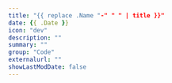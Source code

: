 ```yaml
---
title: "{{ replace .Name "-" " " | title }}"
date: {{ .Date }}
icon: "dev"
description: ""
summary: ""
group: "Code"
externalurl: ""
showLastModDate: false
---
```

